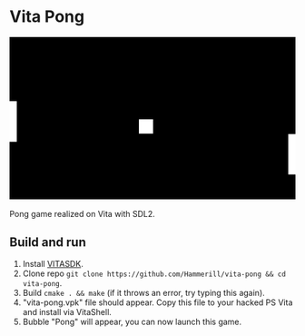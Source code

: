 # Vita Pong
<p align="center"><img src="./screenshots/game.jpg"></p>

Pong game realized on Vita with SDL2.

## Build and run
1. Install [VITASDK](https://vitasdk.org/).
2. Clone repo `git clone https://github.com/Hammerill/vita-pong && cd vita-pong`.
3. Build `cmake . && make` (if it throws an error, try typing this again).
4. "vita-pong.vpk" file should appear. Copy this file to your hacked PS Vita and install via VitaShell.
5. Bubble "Pong" will appear, you can now launch this game.
